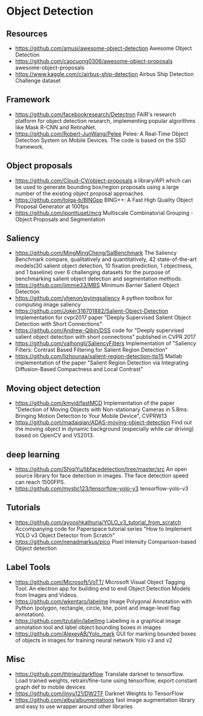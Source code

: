 # Object Detection

## Resources
- https://github.com/amusi/awesome-object-detection
Awesome Object Detection
- https://github.com/caocuong0306/awesome-object-proposals
awesome-object-proposals
- https://www.kaggle.com/c/airbus-ship-detection
Airbus Ship Detection Challenge dataset


## Framework
- https://github.com/facebookresearch/Detectron
FAIR's research platform for object detection research, implementing popular algorithms like Mask R-CNN and RetinaNet.
- https://github.com/Robert-JunWang/Pelee
Pelee: A Real-Time Object Detection System on Mobile Devices. The code is based on the SSD framework.

## Object proposals
- https://github.com/Cloud-CV/object-proposals
a library/API which can be used to generate bounding box/region proposals using a large number of the existing object proposal approaches
- https://github.com/tolga-b/BINGpp
BING++: A Fast High Quality Object Proposal Generator at 100fps
- https://github.com/jponttuset/mcg
Multiscale Combinatorial Grouping - Object Proposals and Segmentation

## Saliency
- https://github.com/MingMingCheng/SalBenchmark
The Saliency Benchmark compare, qualitatively and quantitatively, 42 state-of-the-art models(30 salient object detection, 10 fixation prediction, 1 objectness, and 1 baseline) over 6 challenging datasets for the purpose of benchmarking salient object detection and segmentation methods.
- https://github.com/jimmie33/MBS
Minimum Barrier Salient Object Detection
- https://github.com/yhenon/pyimgsaliency
A python toolbox for computing image saliency
- https://github.com/Joker316701882/Salient-Object-Detection
Implementation for cvpr2017 paper "Deeply Supervised Salient Object Detection with Short Connections"
- https://github.com/Andrew-Qibin/DSS
code for "Deeply supervised salient object detection with short connections" published in CVPR 2017 
- https://github.com/valhongli/SaliencyFilters
Implementation of "Saliency Filters: Contrast Based Filtering for Salient Region Detection"
- https://github.com/lizhounaa/salient-region-detection-tip15
Matlab implementation of the paper "Salient Region Detection via Integrating Diffusion-Based Compactness and Local Contrast"

## Moving object detection
- https://github.com/kmyid/fastMCD
Implementation of the paper "Detection of Moving Objects with Non-stationary Cameras in 5.8ms: Bringing Motion Detection to Your Mobile Device", CVPRW13
- https://github.com/madaiqian/ADAS-moving-object-detection
Find out the moving object in dynamic background (especially while car driving) based on OpenCV and VS2013.

## deep learning
- https://github.com/ShiqiYu/libfacedetection/tree/master/src
An open source library for face detection in images. The face detection speed can reach 1500FPS. 
- https://github.com/mystic123/tensorflow-yolo-v3
tensorflow-yolo-v3
## Tutorials
- https://github.com/ayooshkathuria/YOLO_v3_tutorial_from_scratch
Accompanying code for Paperspace tutorial series "How to Implement YOLO v3 Object Detector from Scratch"
- https://github.com/nenadmarkus/pico
Pixel Intensity Comparison-based Object detection 

## Label Tools
- https://github.com/Microsoft/VoTT/
Microsoft Visual Object Tagging Tool: An electron app for building end to end Object Detection Models from Images and Videos. 
- https://github.com/wkentaro/labelme
Image Polygonal Annotation with Python (polygon, rectangle, circle, line, point and image-level flag annotation). 
- https://github.com/tzutalin/labelImg
LabelImg is a graphical image annotation tool and label object bounding boxes in images 
- https://github.com/AlexeyAB/Yolo_mark
GUI for marking bounded boxes of objects in images for training neural network Yolo v3 and v2 

## Misc
- https://github.com/thtrieu/darkflow
Translate darknet to tensorflow. Load trained weights, retrain/fine-tune using tensorflow, export constant graph def to mobile devices
- https://github.com/jinyu121/DW2TF
Darknet Weights to TensorFlow
- https://github.com/albu/albumentations
fast image augmentation library and easy to use wrapper around other libraries


